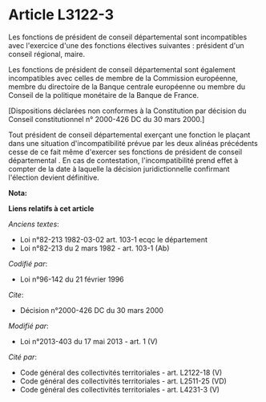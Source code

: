 # Article L3122-3

Les fonctions de président de conseil départemental  sont incompatibles avec l'exercice d'une des fonctions électives
suivantes : président d'un conseil régional, maire. 

Les fonctions de président de conseil départemental  sont également incompatibles avec celles de membre de la Commission
européenne, membre du directoire de la Banque centrale européenne ou membre du Conseil de la politique monétaire de la Banque
de France. 

[Dispositions déclarées non conformes à la Constitution par décision du Conseil constitutionnel n° 2000-426 DC du 30 mars
2000.] 

Tout président de conseil départemental  exerçant une fonction le plaçant dans une situation d'incompatibilité prévue par les
deux alinéas précédents cesse de ce fait même d'exercer ses fonctions de président de conseil départemental . En cas de
contestation, l'incompatibilité prend effet à compter de la date à laquelle la décision juridictionnelle confirmant
l'élection devient définitive.

**Nota:**



**Liens relatifs à cet article**

_Anciens textes_:

  - Loi n°82-213 1982-03-02 art. 103-1 ecqc le département
  - Loi n°82-213 du 2 mars 1982 - art. 103-1 (Ab)

_Codifié par_:

  - Loi n°96-142 du 21 février 1996

_Cite_:

  - Décision n°2000-426 DC du 30 mars 2000

_Modifié par_:

  - Loi n°2013-403 du 17 mai 2013 - art. 1 (V)

_Cité par_:

  - Code général des collectivités territoriales - art. L2122-18 (V)
  - Code général des collectivités territoriales - art. L2511-25 (VD)
  - Code général des collectivités territoriales - art. L4231-3 (V)

